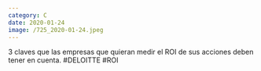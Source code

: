 ```yaml
--- 
category: C 
date: 2020-01-24 
image: /725_2020-01-24.jpeg 
--- 
```


3 claves que las empresas que quieran medir el ROI de sus acciones deben tener en cuenta. #DELOITTE #ROI